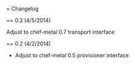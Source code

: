 = Changelog

== 0.3 (4/5/2014)

Adjust to chef-metal 0.7 transport interface

== 0.2 (4/2/2014)

* Adjust to chef-metal 0.5 provisioner interface
